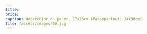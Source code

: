 ```yaml
---
title: 
price:
caption: Watercolor on paper, 17x23cm (Passepartout: 24x30cm)
file: /assets/images/09.jpg
---
```

